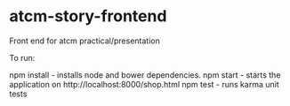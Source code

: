 # atcm-story-frontend
Front end for atcm practical/presentation

To run:

npm install - installs node and bower dependencies.
npm start - starts the application on http://localhost:8000/shop.html
npm test - runs karma unit tests

